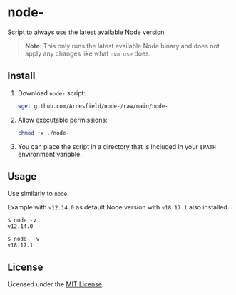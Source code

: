 # node-

Script to always use the latest available Node version.

> **Note**: This only runs the latest available Node binary and does not apply any changes like what `nvm use` does.

## Install

1. Download `node-` script:

   ```sh
   wget github.com/Arnesfield/node-/raw/main/node-
   ```

2. Allow executable permissions:

   ```sh
   chmod +x ./node-
   ```

3. You can place the script in a directory that is included in your `$PATH` environment variable.

## Usage

Use similarly to `node`.

Example with `v12.14.0` as default Node version with `v18.17.1` also installed.

```console
$ node -v
v12.14.0

$ node- -v
v18.17.1
```

## License

Licensed under the [MIT License](LICENSE).
